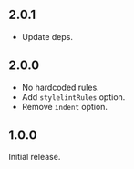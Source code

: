 ## 2.0.1

- Update deps.

## 2.0.0

- No hardcoded rules.
- Add `stylelintRules` option.
- Remove `indent` option.

## 1.0.0

Initial release.
